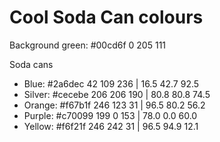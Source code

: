 # Cool Soda Can colours

Background green: #00cd6f 0 205 111

Soda cans
  + Blue: #2a6dec 42 109 236 | 16.5 42.7 92.5
  + Silver: #cecebe 206 206 190 | 80.8 80.8 74.5
  + Orange: #f67b1f 246 123 31 | 96.5 80.2 56.2
  + Purple: #c70099 199 0 153 | 78.0 0.0 60.0
  + Yellow: #f6f21f 246 242 31 | 96.5 94.9 12.1
